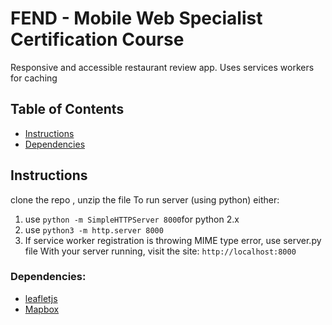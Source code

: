 # FEND - Mobile Web Specialist Certification Course
Responsive and accessible restaurant review app. Uses services workers for caching

## Table of Contents

* [Instructions](#instructions)
* [Dependencies](#dependencies)

## Instructions
clone the repo , unzip the file 
To run server (using python) either:
1. use `python -m SimpleHTTPServer 8000`for python 2.x
2. use `python3 -m http.server 8000`
3. If service worker registration is throwing MIME type error, use server.py file
 With your server running, visit the site: `http://localhost:8000` 

### Dependencies:
* [leafletjs](https://leafletjs.com/)
* [Mapbox](https://www.mapbox.com/)






